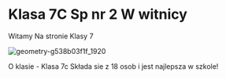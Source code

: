 # Klasa 7C Sp nr 2 W witnicy
Witamy Na stronie Klasy 7

![geometry-g538b03f1f_1920](https://user-images.githubusercontent.com/98953257/152355558-dabcca02-6f80-49e5-9df1-c752414b7db3.jpg)


O klasie - Klasa 7c Składa sie z 18 osob i jest najlepsza w szkole!
